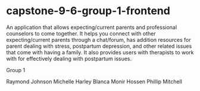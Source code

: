 # capstone-9-6-group-1-frontend

An application that allows expecting/current parents and professional counselors to come together. It helps you connect with other expecting/current parents through a chat/forum, has addition resources for parent dealing with stress, postpartum depression, and other related issues that come with having a family. It also provides users with therapists to work with for effectively dealing with postpartum issues.

Group 1

Raymond Johnson
Michelle Harley
Blanca
Monir Hossen
Phillip Mitchell
